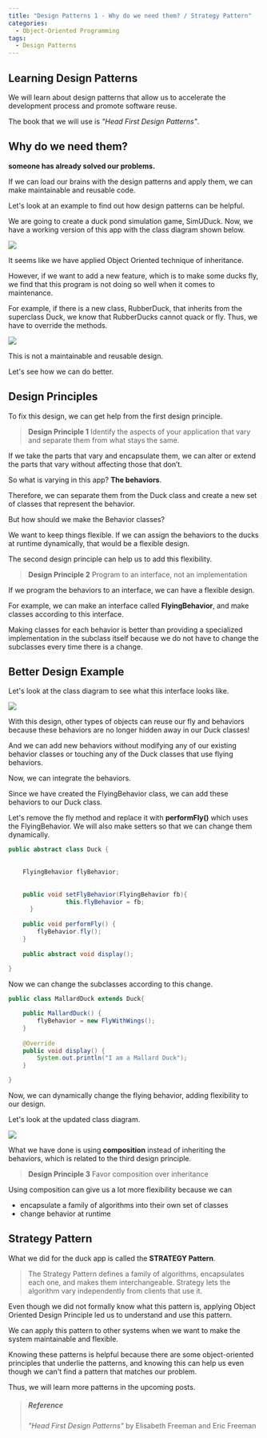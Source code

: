 ```yaml
---
title: "Design Patterns 1 - Why do we need them? / Strategy Pattern"
categories:
  - Object-Oriented Programming
tags:
  - Design Patterns
---
```


## Learning Design Patterns

We will learn about design patterns that allow us to accelerate the development process and promote software reuse. 

The book that we will use is *"Head First Design Patterns"*.


## Why do we need them?

**someone has already solved our problems.**

If we can load our brains with the design patterns and apply them, we can make maintainable and reusable code.

Let's look at an example to find out how design patterns can be helpful.

We are going to create a duck pond simulation game, SimUDuck.
Now, we have a working version of this app with the class diagram shown below.

![](/assets/images/0427/0427-1.png)

It seems like we have applied Object Oriented technique of inheritance. 

However, if we want to add a new feature, which is to make some ducks fly, we find that this program is not doing so well when it comes to maintenance. 

For example, if there is a new class, RubberDuck, that inherits from the superclass Duck, we know that RubberDucks cannot quack or fly. 
Thus, we have to override the methods. 

![](/assets/images/0427/0427-2.png)

This is not a maintainable and reusable design.

Let's see how we can do better.

## Design Principles

To fix this design, we can get help from the first design principle.

> **Design Principle 1**
> Identify the aspects of your application that vary and 
> separate them from what stays the same. 

If we take the parts that vary and encapsulate them, we can alter or extend the parts that vary without affecting those that don’t.

So what is varying in this app? 
**The behaviors**.

Therefore, we can separate them from the Duck class and create a new set of classes that represent the behavior.

But how should we make the Behavior classes?

We want to keep things flexible. 
If we can assign the behaviors to the ducks at runtime dynamically, that would be a flexible design. 

The second design principle can help us to add this flexibility. 

> **Design Principle 2**
> Program to an interface, not an implementation

If we program the behaviors to an interface, we can have a flexible design. 

For example, we can make an interface called **FlyingBehavior**, and make classes according to this interface. 

Making classes for each behavior is better than providing a specialized implementation in the subclass itself because we do not have to change the subclasses every time there is a change. 

## Better Design Example

Let's look at the class diagram to see what this interface looks like.

![](/assets/images/0427/0427-3.png)

With this design, other types of objects can reuse our fly and behaviors because these behaviors are no longer hidden away in our Duck classes!

And we can add new behaviors without modifying any of our existing behavior classes or touching any of the Duck classes that use flying behaviors.

Now, we can integrate the behaviors.  

Since we have created the FlyingBehavior class, we can add these behaviors to our Duck class.

Let's remove the fly method and replace it with **performFly()** which uses the FlyingBehavior. We will also make setters so that we can change them dynamically.


```java
public abstract class Duck {
  
	
	FlyingBehavior flyBehavior;
	
	
	public void setFlyBehavior(FlyingBehavior fb){
                this.flyBehavior = fb;
      }
			
	public void performFly() {
		flyBehavior.fly();
	}
	
	public abstract void display();
	
}

```

Now we can change the subclasses according to this change.

```java
public class MallardDuck extends Duck{

	public MallardDuck() {
		flyBehavior = new FlyWithWings();
	}
	
	@Override
	public void display() {
		System.out.println("I am a Mallard Duck");
	}

}
```

Now, we can dynamically change the flying behavior, adding flexibility to our design. 

Let's look at the updated class diagram.

![](/assets/images/0427/0427-4.png)


What we have done is using **composition** instead of inheriting the behaviors, which is related to the third design principle. 

> **Design Principle 3**
> Favor composition over inheritance

Using composition can give us a lot more flexibility because we can
-  encapsulate a family of algorithms into their own set of classes
-  change behavior at runtime


## Strategy Pattern

What we did for the duck app is called the **STRATEGY
Pattern**. 

>The Strategy Pattern defines a family of algorithms,
encapsulates each one, and makes them interchangeable.
Strategy lets the algorithm vary independently from
clients that use it.

Even though we did not formally know what this pattern is, applying Object Oriented Design Principle led us to understand and use this pattern.

We can apply this pattern to other systems when we want to make the system maintainable and flexible.

Knowing these patterns is helpful because there are some object-oriented principles that underlie the patterns, and knowing this can help us even though we can't find a pattern that matches our problem.

Thus, we will learn more patterns in the upcoming posts.
<br>

> ##### Reference
>*"Head First Design Patterns"* by Elisabeth Freeman and Eric Freeman